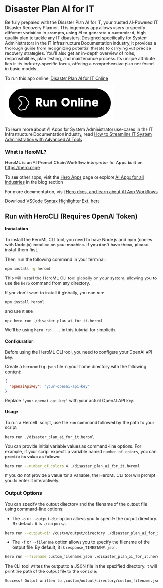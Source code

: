 # Disaster Plan AI for IT

Be fully prepared with the Disaster Plan AI for IT, your trusted AI-Powered IT Disaster Recovery Planner. This ingenious app allows users to specify different variables in prompts, using AI to generate a customized, high-quality plan to tackle any IT disasters. Designed specifically for System Administrators in the IT Infrastructure Documentation industry, it provides a thorough guide from recognizing potential threats to carrying out precise recovery strategies. You'll also get an in-depth overview of roles, responsibilities, plan testing, and maintenance process. Its unique attribute lies in its industry-specific focus, offering a comprehensive plan not found in basic models.

To run this app online: [Disaster Plan AI for IT Online](https://hero.page/app/disaster-plan-ai-for-it-ai-powered-it-disaster-recovery-planner/kkF9Mx0Pc6GiiNp7DMP0)

[![Run Disaster Plan AI for IT Online](/assets/run.svg)](https://hero.page/app/disaster-plan-ai-for-it-ai-powered-it-disaster-recovery-planner/kkF9Mx0Pc6GiiNp7DMP0)

To learn more about AI Apps for System Administrator use-cases in the IT Infrastructure Documentation industry, read [How to Streamline IT System Administration with Advanced AI Tools](https://hero.page/blog/ai/it-infrastructure-documentation/how-to-streamline-it-system-administration-with-advanced-ai-tools/171012)

### What is HeroML?
HeroML is an AI Prompt Chain/Workflow interpreter for Apps built on https://hero.page 

To see other apps, visit the [Hero Apps](https://hero.page/apps) page or explore [AI Apps for all industries](https://hero.page/blog) in the blog section

For more documentation, visit [Hero docs, and learn about AI App Workflows](https://hero.page/tutorials/introduction-to-heroml)

Download [VSCode Syntax Highlighter Ext. here](https://marketplace.visualstudio.com/items?itemName=hero-page.heroml)

## Run with HeroCLI (Requires OpenAI Token)

#### Installation

To install the HeroML CLI tool, you need to have Node.js and npm (comes with Node.js) installed on your machine. If you don't have these, please install them first. 

Then, run the following command in your terminal:

```bash
npm install -g heroml
```

This will install the HeroML CLI tool globally on your system, allowing you to use the `hero` command from any directory.

If you don't want to install it globally, you can run:

```bash
npm install heroml
```

and use it like:

```bash
npx hero run ./disaster_plan_ai_for_it.heroml
```

We'll be using `hero run ...` in this tutorial for simplicity.

#### Configuration

Before using the HeroML CLI tool, you need to configure your OpenAI API key. 

Create a `heroconfig.json` file in your home directory with the following content:

```json
{
  "openaiApiKey": "your-openai-api-key"
}
```

Replace `"your-openai-api-key"` with your actual OpenAI API key.

#### Usage

To run a HeroML script, use the `run` command followed by the path to your script:

```bash
hero run ./disaster_plan_ai_for_it.heroml
```

You can provide initial variable values as command-line options. For example, if your script expects a variable named `number_of_colors`, you can provide its value as follows:

```bash
hero run --number_of_colors 4 ./disaster_plan_ai_for_it.heroml
```

If you do not provide a value for a variable, the HeroML CLI tool will prompt you to enter it interactively.

### Output Options

You can specify the output directory and the filename of the output file using command-line options:

- The `-o` or `--output-dir` option allows you to specify the output directory. By default, it is `./outputs/`.

```bash
hero run --output-dir /custom/output/directory ./disaster_plan_ai_for_it.heroml
```

- The `-f` or `--filename` option allows you to specify the filename of the output file. By default, it is `response_TIMESTAMP.json`.

```bash
hero run --filename custom_filename.json ./disaster_plan_ai_for_it.heroml
```

The CLI tool writes the output to a JSON file in the specified directory. It will print the path of the output file to the console:

```bash
Success! Output written to /custom/output/directory/custom_filename.json
```

